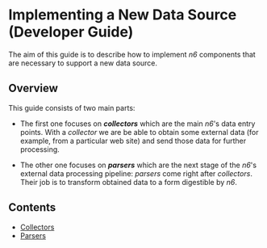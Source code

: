 # Implementing a New Data Source (Developer Guide)

The aim of this guide is to describe how to implement *n6* components
that are necessary to support a new data source.


## Overview

This guide consists of two main parts:

* The first one focuses on ***collectors*** which are the main *n6*'s
  data entry points.  With a *collector* we are be able to obtain some
  external data (for example, from a particular web site) and send those
  data for further processing.

* The other one focuses on ***parsers*** which are the next stage of the
  *n6*'s external data processing pipeline: *parsers* come right after
  *collectors*. Their job is to transform obtained data to a form
  digestible by *n6*.


Contents
--------

* [Collectors](collectors/index.md)
* [Parsers](parsers/index.md)
